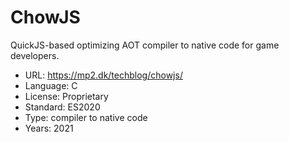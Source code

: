# ChowJS

QuickJS-based optimizing AOT compiler to native code for game developers.

* URL:        https://mp2.dk/techblog/chowjs/
* Language:   C
* License:    Proprietary
* Standard:   ES2020
* Type:       compiler to native code
* Years:      2021
